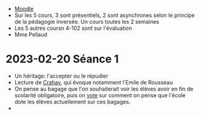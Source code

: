 - [Moodle](https://moodle.hepfr.ch/course/view.php?id=871)
- Sur les 5 cours, 3 sont présentiels, 2 sont asynchrones selon le principe de la pédagogie inversée. Un cours toutes les 2 semaines
- Les 5 autres coursn 4-102 sont sur l'évaluation
- Mme Pellaud

# 2023-02-20 Séance 1
- Un héritage: l'accepter ou le répudier
- Lecture de [Crahay](crahay.pdf), qui évoque notamment l'Emile de Rousseau
- On pense au bagage que l'on souhaiterait voir les élèves avoir en fin de scolarité obligatoire, puis on [vote](vote.pdf) sur comment on pense que l'école dote les élèves actuellement sur ces bagages.
- 